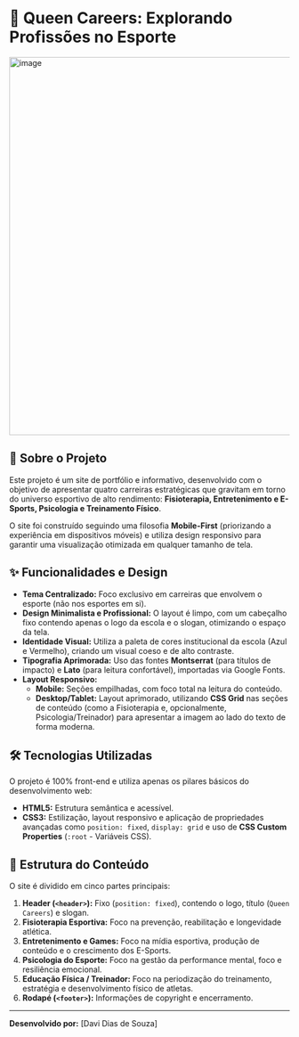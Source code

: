 # 🏅 Queen Careers: Explorando Profissões no Esporte

<img width="1337" height="679" alt="image" src="https://github.com/user-attachments/assets/bc780c2e-bf9b-46f2-a9b6-88cbfa4e0c45" />


## 🎯 Sobre o Projeto

Este projeto é um site de portfólio e informativo, desenvolvido com o objetivo de apresentar quatro carreiras estratégicas que gravitam em torno do universo esportivo de alto rendimento: **Fisioterapia, Entretenimento e E-Sports, Psicologia e Treinamento Físico**.

O site foi construído seguindo uma filosofia **Mobile-First** (priorizando a experiência em dispositivos móveis) e utiliza design responsivo para garantir uma visualização otimizada em qualquer tamanho de tela.

## ✨ Funcionalidades e Design

* **Tema Centralizado:** Foco exclusivo em carreiras que envolvem o esporte (não nos esportes em si).
* **Design Minimalista e Profissional:** O layout é limpo, com um cabeçalho fixo contendo apenas o logo da escola e o slogan, otimizando o espaço da tela.
* **Identidade Visual:** Utiliza a paleta de cores institucional da escola (Azul e Vermelho), criando um visual coeso e de alto contraste.
* **Tipografia Aprimorada:** Uso das fontes **Montserrat** (para títulos de impacto) e **Lato** (para leitura confortável), importadas via Google Fonts.
* **Layout Responsivo:**
    * **Mobile:** Seções empilhadas, com foco total na leitura do conteúdo.
    * **Desktop/Tablet:** Layout aprimorado, utilizando **CSS Grid** nas seções de conteúdo (como a Fisioterapia e, opcionalmente, Psicologia/Treinador) para apresentar a imagem ao lado do texto de forma moderna.

## 🛠️ Tecnologias Utilizadas

O projeto é 100% front-end e utiliza apenas os pilares básicos do desenvolvimento web:

* **HTML5:** Estrutura semântica e acessível.
* **CSS3:** Estilização, layout responsivo e aplicação de propriedades avançadas como `position: fixed`, `display: grid` e uso de **CSS Custom Properties** (`:root` - Variáveis CSS).

## 🚀 Estrutura do Conteúdo

O site é dividido em cinco partes principais:

1.  **Header (`<header>`):** Fixo (`position: fixed`), contendo o logo, título (`Queen Careers`) e slogan.
2.  **Fisioterapia Esportiva:** Foco na prevenção, reabilitação e longevidade atlética.
3.  **Entretenimento e Games:** Foco na mídia esportiva, produção de conteúdo e o crescimento dos E-Sports.
4.  **Psicologia do Esporte:** Foco na gestão da performance mental, foco e resiliência emocional.
5.  **Educação Física / Treinador:** Foco na periodização do treinamento, estratégia e desenvolvimento físico de atletas.
6.  **Rodapé (`<footer>`):** Informações de copyright e encerramento.

---
**Desenvolvido por:** [Davi Dias de Souza]
